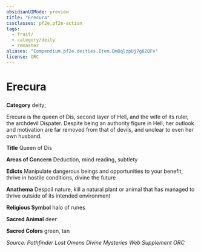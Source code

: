 ```yaml
---
obsidianUIMode: preview
title: "Erecura"
cssclasses: pf2e,pf2e-action
tags:
  - trait/
  - category/deity
  - remaster
aliases: "Compendium.pf2e.deities.Item.Dm8qlzpUj7g82QFv"
license: ORC
---
```

# Erecura

### 

**Category** deity; 




Erecura is the queen of Dis, second layer of Hell, and the wife of its ruler, the archdevil Dispater. Despite being an authority figure in Hell, her outlook and motivation are far removed from that of devils, and unclear to even her own husband.

**Title** Queen of Dis

**Areas of Concern** Deduction, mind reading, subtlety

**Edicts** Manipulate dangerous beings and opportunities to your benefit, thrive in hostile conditions, divine the future

**Anathema** Despoil nature, kill a natural plant or animal that has managed to thrive outside of its intended environment

**Religious Symbol** halo of runes

**Sacred Animal** deer

**Sacred Colors** green, tan

*Source: Pathfinder Lost Omens Divine Mysteries Web Supplement*
*ORC*